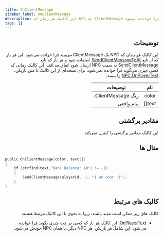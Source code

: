 ```yaml
---
title: OnClientMessage
sidebar_label: OnClientMessage
description: این کالبک هر زمان که NPC یک ClientMessage می‌بیند فرا خوانده می‌شود.
tags: []
---
```


<div dir="rtl" style={{ textAlign: "right" }}>

## توضیحات

این کالبک هر زمان که NPC یک ClientMessage می‌بیند فرا خوانده می‌شود. این هر بار که از تابع [SendClientMessageToAll](../functions/SendClientMessageToAll) استفاده شود و هر بار که تابع [SendClientMessage](../functions/SendClientMessage) به سمت NPC ارسال شود اتفاق می‌افتد. این کالبک زمانی که کسی چیزی می‌گوید فرا خوانده نمی‌شود. برای نسخه‌ای از این کالبک با متن بازیکن، [NPC:OnPlayerText](OnPlayerText) را ببینید.

| نام   | توضیحات                          |
| ------ | ------------------------------- |
| color  | رنگ ClientMessage.               |
| text[] | پیام واقعی.                      |

## مقادیر برگشتی

این کالبک مقادیر برگشتی را کنترل نمی‌کند.

## مثال ها

</div>

```c
public OnClientMessage(color, text[])
{
    if (strfind(text,"Bank Balance: $0") != -1)
    {
        SendClientMessage(playerid, -1, "I am poor :(");
    }
}
```

<div dir="rtl" style={{ textAlign: "right" }}>

## کالبک های مرتبط

کالبک های زیر ممکن است مفید باشند، زیرا به نحوی با این کالبک مرتبط هستند.

- [OnPlayerText](OnPlayerText): این کالبک هر بار که کسی در چت چیزی بگوید فرا خوانده می‌شود. این شامل هر بازیکن، هر NPC دیگر، یا همان NPC خودش می‌شود.

</div>